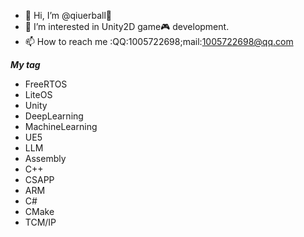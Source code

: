 - 👋 Hi, I’m @qiuerball🧑
- 👀 I’m interested in Unity2D game🎮 development.
- 📫 How to reach me :QQ:1005722698;mail:1005722698@qq.com

***My tag***
- FreeRTOS
- LiteOS
- Unity
- DeepLearning
- MachineLearning
- UE5
- LLM
- Assembly
- C++
- CSAPP
- ARM
- C#
- CMake
- TCM/IP
